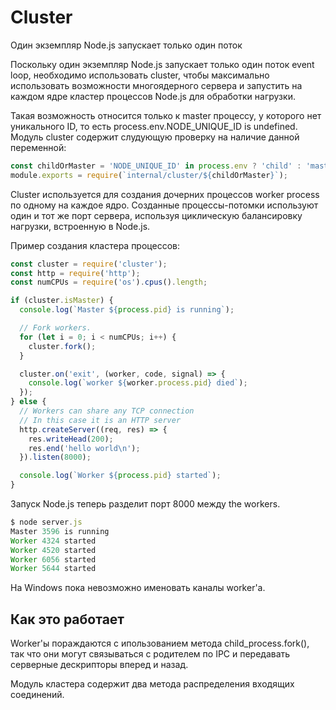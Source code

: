# Cluster

Один экземпляр Node.js запускает только один поток

Поскольку один экземпляр Node.js запускает только один поток event loop, необходимо использовать cluster, чтобы
максимально использовать возможности многоядерного сервера и запустить на каждом ядре кластер процессов Node.js для обработки нагрузки. 

Такая возможность относится только к master процессу, у которого нет уникального ID, то есть process.env.NODE_UNIQUE_ID is
undefined. Модуль cluster содержит слудующую проверку на наличие данной переменной:

```javascript
const childOrMaster = 'NODE_UNIQUE_ID' in process.env ? 'child' : 'master';
module.exports = require(`internal/cluster/${childOrMaster}`);
```

Cluster используется для создания дочерних процессов worker process по одному на каждое ядро. Созданные процессы-потомки используют один и тот же порт сервера, используя циклическую балансировку нагрузки, встроенную в Node.js.

Пример создания кластера процессов:

```javascript
const cluster = require('cluster');
const http = require('http');
const numCPUs = require('os').cpus().length;

if (cluster.isMaster) {
  console.log(`Master ${process.pid} is running`);

  // Fork workers.
  for (let i = 0; i < numCPUs; i++) {
    cluster.fork();
  }

  cluster.on('exit', (worker, code, signal) => {
    console.log(`worker ${worker.process.pid} died`);
  });
} else {
  // Workers can share any TCP connection
  // In this case it is an HTTP server
  http.createServer((req, res) => {
    res.writeHead(200);
    res.end('hello world\n');
  }).listen(8000);

  console.log(`Worker ${process.pid} started`);
}

```

Запуск Node.js теперь разделит порт 8000 между the workers.

 ```javascript
$ node server.js
Master 3596 is running
Worker 4324 started
Worker 4520 started
Worker 6056 started
Worker 5644 started
```

На Windows пока невозможно именовать каналы worker'а.

## Как это работает

Worker'ы пораждаются с ипользованием метода child_process.fork(), так что они могут связываться с родителем по IPC и передавать серверные дескрипторы вперед и назад.

Модуль кластера содержит два метода распределения входящих соединений.
